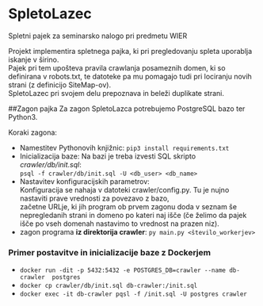 # SpletoLazec
Spletni pajek za seminarsko nalogo pri predmetu WIER  

Projekt implementira spletnega pajka, ki pri pregledovanju spleta uporablja iskanje v širino.  
Pajek pri tem upošteva pravila crawlanja posameznih domen, ki so definirana v robots.txt,
te datoteke pa mu pomagajo tudi pri lociranju novih strani (z definicijo SiteMap-ov).  
SpletoLazec pri svojem delu prepoznava in beleži duplikate strani.  

##Zagon pajka
Za zagon SpletoLazca potrebujemo PostgreSQL bazo ter Python3. 

Koraki zagona:
+ Namestitev Pythonovih knjižnic: `pip3 install requirements.txt`
+ Inicializacija baze: Na bazi je treba izvesti SQL skripto  *crawler/db/init.sql*:  
    `psql -f crawler/db/init.sql -U <db_user> <db_name>`
+ Nastavitev konfiguracijskih parametrov:  
  Konfiguracija se nahaja v datoteki crawler/config.py. Tu je nujno nastaviti prave vrednosti za povezavo z bazo,  
  začetne URLje, ki jih program ob prvem zagonu doda v seznam še nepregledanih strani in domeno po kateri naj išče
  (če želimo da pajek išče po vseh domenah nastavimo to vrednost na prazen niz).
+ zagon programa **iz direktorija crawler**: `py main.py <število_workerjev>`  
  
### Primer postavitve in inicializacije baze z Dockerjem  
+ `docker run -dit -p 5432:5432 -e POSTGRES_DB=crawler --name db-crawler  postgres`
+ `docker cp crawler/db/init.sql db-crawler:/init.sql`
+ `docker exec -it db-crawler pqsl -f /init.sql -U postgres crawler`